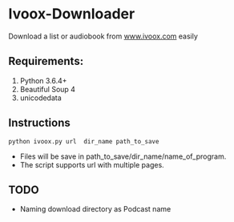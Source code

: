 # Ivoox-Downloader
Download a list or audiobook from www.ivoox.com easily

## Requirements:
1. Python 3.6.4+
2. Beautiful Soup 4
3. unicodedata

## Instructions

`python ivoox.py url  dir_name path_to_save`

- Files will be save in path_to_save/dir_name/name_of_program.  
- The script supports url with multiple pages. 


## TODO

- Naming download directory as Podcast name
